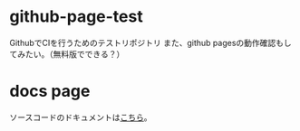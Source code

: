 # github-page-test
GithubでCIを行うためのテストリポジトリ
また、github pagesの動作確認もしてみたい。（無料版でできる？）

# docs page
ソースコードのドキュメントは[こちら](https://yuichiro0501.github.io/github-page-test/)。